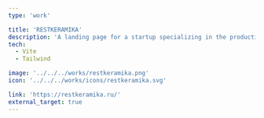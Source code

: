 ```yaml
---
type: 'work'

title: 'RESTKERAMIKA'
description: 'A landing page for a startup specializing in the production of visual thermal camouflage for military applications.'
tech:
  - Vite
  - Tailwind

image: '../../../works/restkeramika.png'
icon: '../../../works/icons/restkeramika.svg'

link: 'https://restkeramika.ru/'
external_target: true
---
```

